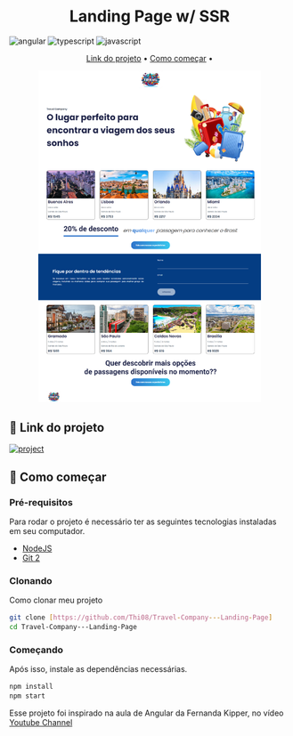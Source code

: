 [JAVASCRIPT__BADGE]: https://img.shields.io/badge/Javascript-000?style=for-the-badge&logo=javascript
[TYPESCRIPT__BADGE]: https://img.shields.io/badge/typescript-D4FAFF?style=for-the-badge&logo=typescript
[ANGULAR__BADGE]: https://img.shields.io/badge/Angular-red?style=for-the-badge&logo=angular
[PROJECT__BADGE]: https://img.shields.io/badge/📱Visit_this_project-000?style=for-the-badge&logo=project
[PROJECT__URL]: https://landing-page-ssr.vercel.app/

<h1 align="center" style="font-weight: bold;">Landing Page w/ SSR</h1>

![angular][ANGULAR__BADGE]
![typescript][TYPESCRIPT__BADGE]
![javascript][JAVASCRIPT__BADGE]

<p align="center">
 <a href="#about">Link do projeto</a> • 
 <a href="#started">Como começar</a> • 
</p>

<p align="center">
    <img src="./.github/landingpage.png" alt="Page Layout" width="400px">
</p>

<h2 id="started">📌 Link do projeto</h2>

[![project][PROJECT__BADGE]][PROJECT__URL]

<h2 id="started">🚀 Como começar</h2>

<h3>Pré-requisitos</h3>

Para rodar o projeto é necessário ter as seguintes tecnologias instaladas em seu computador.

- [NodeJS](https://github.com/)
- [Git 2](https://github.com)

<h3>Clonando</h3>

Como clonar meu projeto

```bash
git clone [https://github.com/Thi08/Travel-Company---Landing-Page]
cd Travel-Company---Landing-Page
```

<h3>Começando</h3>

Após isso, instale as dependências necessárias.

```bash
npm install
npm start
```

Esse projeto foi inspirado na aula de Angular da Fernanda Kipper, no vídeo [Youtube Channel](https://www.youtube.com/live/O26fDEnAukY?si=8OjYdSyhlAuNUSa_)

